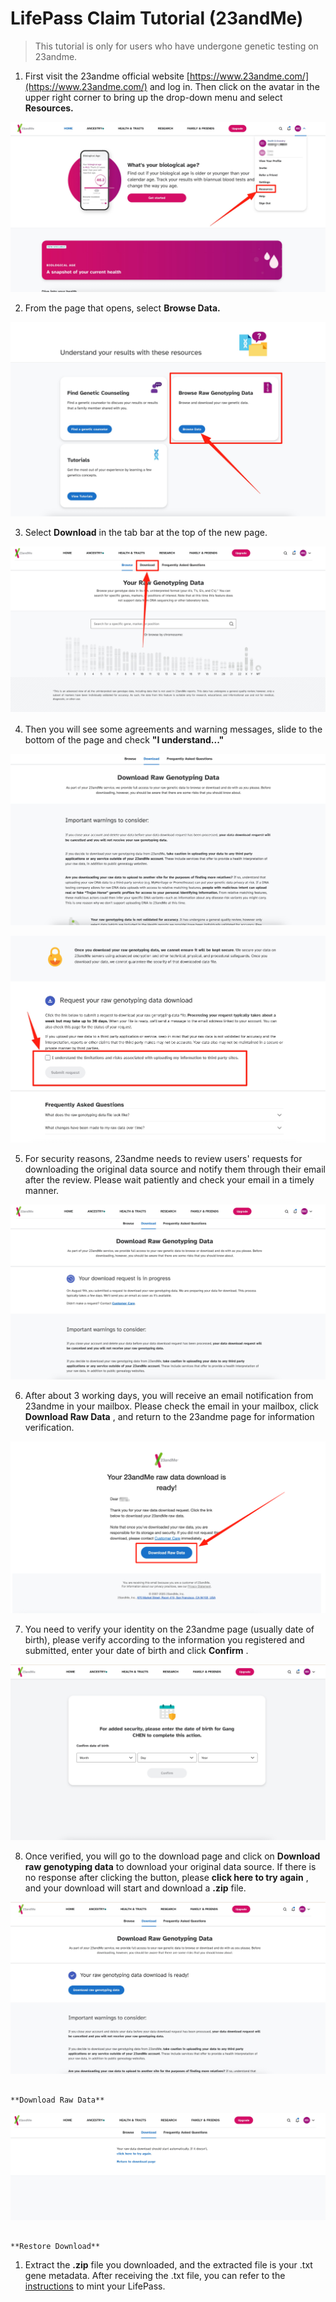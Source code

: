 # LifePass Claim Tutorial (23andMe)

> This tutorial is only for users who have undergone genetic testing on 23andme.
> 
1. First visit the 23andme official website [https://www.23andme.com/](https://www.23andme.com/) and log in. Then click on the avatar in the upper right corner to bring up the drop-down menu and select **Resources.**

![23andMe Resources Menu](imgs/tutorials/23andme/23andme-step-01.jpg)

2. From the page that opens, select **Browse Data.**

![Browse Data Option](imgs/tutorials/23andme/23andme-step-02.jpg)

3. Select **Download** in the tab bar at the top of the new page.

![Download Tab](imgs/tutorials/23andme/23andme-step-03.jpg)

4. Then you will see some agreements and warning messages, slide to the bottom of the page and check **"I understand..."**

![Agreement Checkbox](imgs/tutorials/23andme/23andme-step-04.jpg)

![Agreement Terms](imgs/tutorials/23andme/23andme-step-05.jpg)

5. For security reasons, 23andme needs to review users' requests for downloading the original data source and notify them through their email after the review. Please wait patiently and check your email in a timely manner.

![Review Notification](imgs/tutorials/23andme/23andme-step-06.jpg)

6. After about 3 working days, you will receive an email notification from 23andme in your mailbox. Please check the email in your mailbox, click **Download Raw Data** , and return to the 23andme page for information verification.

![Email Notification](imgs/tutorials/23andme/23andme-step-07.png)

7. You need to verify your identity on the 23andme page (usually date of birth), please verify according to the information you registered and submitted, enter your date of birth and click **Confirm** .

![Identity Verification](imgs/tutorials/23andme/23andme-step-08.jpg)

8. Once verified, you will go to the download page and click on **Download raw genotyping data** to download your original data source. If there is no response after clicking the button, please **click here to try again** , and your download will start and download a **.zip** file.

![Download Raw Data Button](imgs/tutorials/23andme/23andme-step-09.jpg)

                                                                                    **Download Raw Data**

![Restore Download](imgs/tutorials/23andme/23andme-step-10.jpg)

                                                                               **Restore Download**

1. Extract the **.zip** file you downloaded, and the extracted file is your .txt gene metadata. After receiving the .txt file, you can refer to the [instructions](https://www.notion.so/LifePass-Claim-Tutorial-WeGene-24d2450ef1068069aee5e0957c1f991f?pvs=21) to mint your LifePass.
